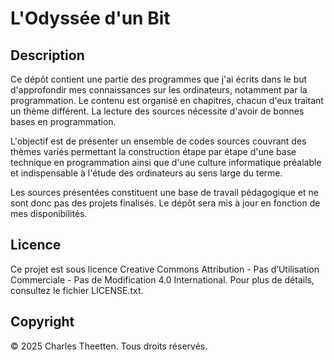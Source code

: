 # L'Odyssée d'un Bit

## Description

Ce dépôt contient une partie des programmes que j'ai écrits dans le but d'approfondir mes connaissances sur les ordinateurs, notamment par la programmation.
Le contenu est organisé en chapitres, chacun d'eux traitant un thème différent. La lecture des sources nécessite d'avoir de bonnes bases en programmation.

L'objectif est de présenter un ensemble de codes sources couvrant des thèmes variés permettant la construction étape par étape
d'une base technique en programmation ainsi que d'une culture informatique préalable et indispensable à l'étude des ordinateurs
au sens large du terme.

Les sources présentées constituent une base de travail pédagogique et ne sont donc pas des projets finalisés. Le dépôt sera mis à jour en fonction de mes disponibilités.

## Licence

Ce projet est sous licence Creative Commons Attribution - Pas d’Utilisation Commerciale - Pas de Modification 4.0 International. Pour plus de détails, consultez le fichier LICENSE.txt.

## Copyright

© 2025 Charles Theetten. Tous droits réservés.
